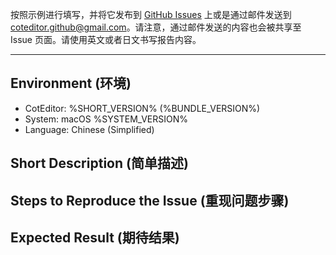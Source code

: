 
按照示例进行填写，并将它发布到 [GitHub Issues](https://github.com/coteditor/CotEditor/issues) 上或是通过邮件发送到 <coteditor.github@gmail.com>。请注意，通过邮件发送的内容也会被共享至 Issue 页面。请使用英文或者日文书写报告内容。

-----------------------------------------------

## Environment (环境)

- CotEditor: %SHORT_VERSION% (%BUNDLE_VERSION%)
- System: macOS %SYSTEM_VERSION%
- Language: Chinese (Simplified)


## Short Description (简单描述)

<!-- 请在这里输入 -->


## Steps to Reproduce the Issue (重现问题步骤)

<!-- 请在这里输入 -->


## Expected Result (期待结果)

<!-- 请在这里输入 -->

